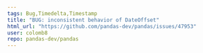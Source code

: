 ```yaml
---
tags: Bug,Timedelta,Timestamp
title: "BUG: inconsistent behavior of DateOffset"
html_url: "https://github.com/pandas-dev/pandas/issues/47953"
user: colomb8
repo: pandas-dev/pandas
---
```


